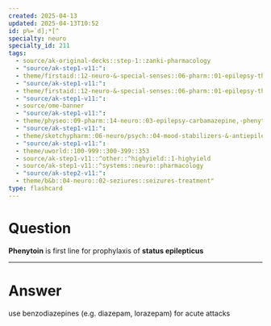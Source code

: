 ```yaml
---
created: 2025-04-13
updated: 2025-04-13T10:52
id: p%=`d];*[^
specialty: neuro
specialty_id: 211
tags:
  - source/ak-original-decks::step-1::zanki-pharmacology
  - "source/ak-step1-v11:": 
  - theme/firstaid::12-neuro-&-special-senses::06-pharm::01-epilepsy-therapy
  - "source/ak-step1-v11:": 
  - theme/firstaid::12-neuro-&-special-senses::06-pharm::01-epilepsy-therapy::phenytoin
  - "source/ak-step1-v11:": 
  - source/ome-banner
  - "source/ak-step1-v11:": 
  - theme/physeo::09-pharm::14-neuro::03-epilepsy-carbamazepine,-phenytoin,-gabapentin,-tiagabine
  - "source/ak-step1-v11:": 
  - theme/sketchypharm::06-neuro/psych::04-mood-stabilizers-&-antiepileptic-drugs::05-carbamazepine,-phenytoin,-gabapentin,-tiagabine,-vigabatrin
  - "source/ak-step1-v11:": 
  - theme/uworld::100-999::300-399::353
  - source/ak-step1-v11::^other::^highyield::1-highyield
  - source/ak-step1-v11::^systems::neuro::pharmacology
  - "source/ak-step2-v11:": 
  - theme/b&b::04-neuro::02-seziures::seizures-treatment"
type: flashcard
---
```


# Question
**Phenytoin** is first line for prophylaxis of **status epilepticus**

---

# Answer
use benzodiazepines (e.g. diazepam, lorazepam) for acute attacks